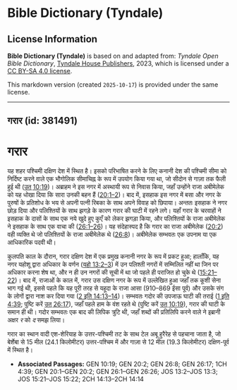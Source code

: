 # Bible Dictionary (Tyndale)

## License Information

**Bible Dictionary (Tyndale)** is based on and adapted from: _Tyndale Open Bible Dictionary_, [Tyndale House Publishers](https://tyndaleopenresources.com/), 2023, which is licensed under a [CC BY-SA 4.0 license](https://creativecommons.org/licenses/by-sa/4.0/legalcode.en).

This markdown version (created `2025-10-17`) is provided under the same license.



--------------------------------

## गरार (id: 381491)

गरार
====

यह शहर पश्चिमी दक्षिण देश में स्थित है। इसको परिभाषित करने के लिए कनानी देश की पश्चिमी सीमा को निर्दिष्ट करने वाले एक भौगोलिक सीमाचिह्न के रूप में उपयोग किया गया था, जो सीदोन से गाज़ा तक फैली हुई थी ([उत् 10:19](https://ref.ly/Gen10:19))। अब्राहम ने इस नगर में अस्थायी रूप से निवास किया, जहाँ उन्होंने राजा अबीमेलेक को यह धोखा दिया कि सारा उनकी बहन हैं ([20:1–2](https://ref.ly/Gen20:1-Gen20:2))। बाद में, इसहाक इस नगर में बसा और नगर के पुरुषों के प्रतिशोध के भय से अपनी पत्नी रिबका के साथ अपने विवाह को छिपाया। अन्ततः इसहाक ने नगर छोड़ दिया और पलिश्तियों के साथ झगड़े के कारण गरार की घाटी में रहने लगे। यहाँ गरार के चरवाहों ने इसहाक के दासों के साथ एक नये खुदे हुए कुएँ को लेकर झगड़ा किया, और पलिश्तियों के राजा अबीमेलेक ने इसहाक के साथ एक वाचा की ([26:1–26](https://ref.ly/Gen26:1-Gen26:26))। यह संदेहास्पद है कि गरार का राजा अबीमेलेक ([20:2](https://ref.ly/Gen20:2)) वही व्यक्ति थे जो पलिश्तियों के राजा अबीमेलेक थे ([26:8](https://ref.ly/Gen26:8))। अबीमेलेक सम्भवतः एक उपनाम या एक आधिकारिक पदवी थी।

कुलपति काल के दौरान, गरार दक्षिण देश में एक प्रमुख कनानी नगर के रूप में प्रकट हुआ; हालाँकि, यह नगर यहोशू द्वारा अधिकार के वर्णन ([यहो 13:2–3](https://ref.ly/Josh13:2-Josh13:3)) में उन पलिश्ती नगरों में सम्मिलित नहीं था जिन पर अधिकार करना शेष था, और न ही उन नगरों की सूची में था जो पहले ही पराजित हो चुके थे ([15:21–22](https://ref.ly/Josh15:21-Josh15:22))। बाद में, राजाओं के काल में, गरार उस दक्षिण नगर के रूप में उल्लेखित हुआ जहाँ तक कूशी सेना भाग गई थी, इससे पहले कि यह पूरी तरह से यहूदा के राजा आसा (910–869 ईसा पूर्व) और उसके संग के लोगों द्वारा नाश कर दिया गया ([2 इति 14:13–14](https://ref.ly/2Chr14:13-2Chr14:14))। सम्भवतः गदोर की उपजाऊ घाटी की तराई ([1 इति 4:39](https://ref.ly/1Chr4:39); पुष्टि करें [उत् 26:17](https://ref.ly/Gen26:17)), जहाँ पहले हाम के वंश रहते थे (पुष्टि करें [उत् 10:19](https://ref.ly/Gen10:19)), गरार की घाटी के समान ही थी। गदोर सम्भवतः एक बाद की लिपिक त्रुटि थी, जहाँ शब्दों की प्रतिलिपि करने वाले ने इब्रानी अक्षर *र* को *द* समझ लिया।

गरार का स्थान वादी एश\-शेरियाह के उत्तर\-पश्चिमी तट के साथ टेल अबू हुरैरेह से पहचाना जाता है, जो बेर्शेबा से 15 मील (24\.1 किलोमीटर) उत्तर\-पश्चिम में और गाज़ा से 12 मील (19\.3 किलोमीटर) दक्षिण\-पूर्व में स्थित है।

* **Associated Passages:** GEN 10:19; GEN 20:2; GEN 26:8; GEN 26:17; 1CH 4:39; GEN 20:1–GEN 20:2; GEN 26:1–GEN 26:26; JOS 13:2–JOS 13:3; JOS 15:21–JOS 15:22; 2CH 14:13–2CH 14:14

